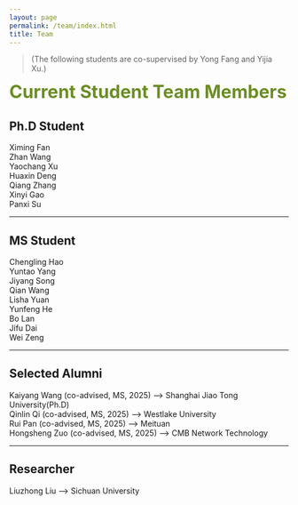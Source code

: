 ```yaml
---
layout: page
permalink: /team/index.html
title: Team
---
```


> (The following students are co-supervised by Yong Fang and Yijia Xu.)

**<font size=6 color=OliveDrab>Current Student Team Members</font>**

## Ph.D Student

Ximing Fan
<br>Zhan Wang
<br>Yaochang Xu
<br>Huaxin Deng
<br>Qiang Zhang
<br>Xinyi Gao
<br>Panxi Su

---

## MS Student

Chengling Hao
<br>Yuntao Yang
<br>Jiyang Song
<br>Qian Wang
<br>Lisha Yuan
<br>Yunfeng He
<br>Bo Lan
<br>Jifu Dai
<br>Wei Zeng

---

## Selected Alumni

Kaiyang Wang (co-advised, MS, 2025) --> Shanghai Jiao Tong University(Ph.D)
<br>Qinlin Qi (co-advised, MS, 2025) --> Westlake University
<br>Rui Pan (co-advised, MS, 2025) --> Meituan
<br>Hongsheng Zuo (co-advised, MS, 2025) --> CMB Network Technology

---

## Researcher
Liuzhong Liu --> Sichuan University
